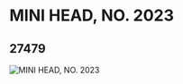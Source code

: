 # MINI HEAD, NO. 2023
## 27479
![MINI HEAD, NO. 2023](https://lc-www-live-s.legocdn.com/media/bricks/5/2/6159640.jpg)